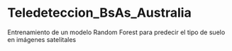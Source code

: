 # Teledeteccion_BsAs_Australia
Entrenamiento de un modelo Random Forest para predecir el tipo de suelo en imágenes satelitales
